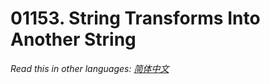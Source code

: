 # 01153. String Transforms Into Another String

  _Read this in other languages:_
    [_简体中文_](README.zh-CN.md)

